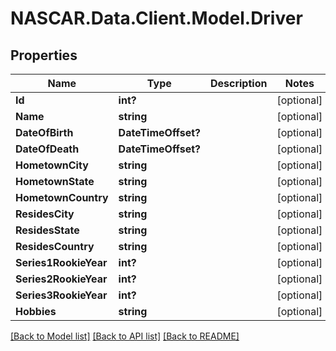# NASCAR.Data.Client.Model.Driver
## Properties

Name | Type | Description | Notes
------------ | ------------- | ------------- | -------------
**Id** | **int?** |  | [optional] 
**Name** | **string** |  | [optional] 
**DateOfBirth** | **DateTimeOffset?** |  | [optional] 
**DateOfDeath** | **DateTimeOffset?** |  | [optional] 
**HometownCity** | **string** |  | [optional] 
**HometownState** | **string** |  | [optional] 
**HometownCountry** | **string** |  | [optional] 
**ResidesCity** | **string** |  | [optional] 
**ResidesState** | **string** |  | [optional] 
**ResidesCountry** | **string** |  | [optional] 
**Series1RookieYear** | **int?** |  | [optional] 
**Series2RookieYear** | **int?** |  | [optional] 
**Series3RookieYear** | **int?** |  | [optional] 
**Hobbies** | **string** |  | [optional] 

[[Back to Model list]](../README.md#documentation-for-models) [[Back to API list]](../README.md#documentation-for-api-endpoints) [[Back to README]](../README.md)

